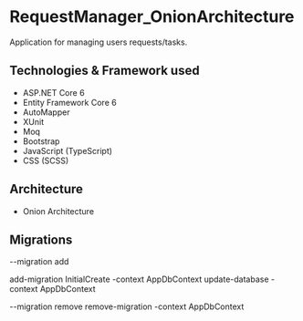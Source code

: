# RequestManager_OnionArchitecture
Application for managing users requests/tasks.

## Technologies & Framework used
- ASP.NET Core 6 
- Entity Framework Core 6 
- AutoMapper
- XUnit
- Moq
- Bootstrap
- JavaScript (TypeScript)
- CSS (SCSS)
## Architecture
- Onion Architecture
  
## Migrations
--migration add

add-migration InitialCreate -context AppDbContext
update-database -context AppDbContext

--migration remove
remove-migration -context AppDbContext
